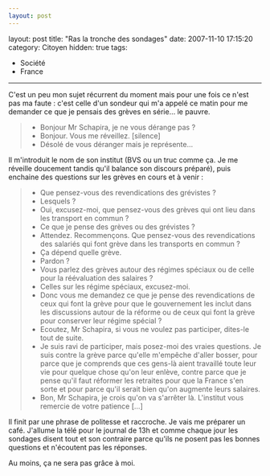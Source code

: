```yaml
---
layout: post
---
```

layout: post
title: "Ras la tronche des sondages"
date: 2007-11-10 17:15:20
category: Citoyen
hidden: true
tags:
  - Société
  - France
---

C'est un peu mon sujet récurrent du moment mais pour une fois ce n'est pas ma faute&nbsp;: c'est celle d'un sondeur qui m'a appelé ce matin pour me demander ce que je pensais des grèves en série… le pauvre.

<!-- more -->

> - Bonjour Mr Schapira, je ne vous dérange pas&nbsp;?
> - Bonjour. Vous me réveillez.
> [silence]
> - Désolé de vous déranger mais je représente…

Il m'introduit le nom de son institut (BVS ou un truc comme ça. Je me réveille doucement tandis qu'il balance son discours préparé), puis enchaine des questions sur les grèves en cours et à venir&nbsp;:

> - Que pensez-vous des revendications des grévistes&nbsp;?
> - Lesquels&nbsp;?
> - Oui, excusez-moi, que pensez-vous des grèves qui ont lieu dans les transport en commun&nbsp;?
> - Ce que je pense des grèves ou des grévistes&nbsp;?
> - Attendez. Recommençons. Que pensez-vous des revendications des salariés qui font grève dans les transports en commun&nbsp;?
> - Ça dépend quelle grève.
> - Pardon&nbsp;?
> - Vous parlez des grèves autour des régimes spéciaux ou de celle pour la réévaluation des salaires&nbsp;?
> - Celles sur les régime spéciaux, excusez-moi.
> - Donc vous me demandez ce que je pense des revendications de ceux qui font la grève pour que le gouvernement les inclut dans les discussions autour de la réforme ou de ceux qui font la grève pour conserver leur régime spécial&nbsp;?
> - Ecoutez, Mr Schapira, si vous ne voulez pas participer, dites-le tout de suite.
> - Je suis ravi de participer, mais posez-moi des vraies questions. Je suis contre la grève parce qu'elle m'empêche d'aller bosser, pour parce que je comprends que ces gens-là aient travaillé toute leur vie pour quelque chose qu'on leur enlève, contre parce que je pense qu'il faut réformer les retraites pour que la France s'en sorte et pour parce qu'il serait bien qu'on augmente leurs salaires.
> - Bon, Mr Schapira, je crois qu'on va s'arrêter là. L'institut vous remercie de votre patience […]

Il finit par une phrase de politesse et raccroche. Je vais me préparer un café. J'allume la télé pour le journal de 13h et comme chaque jour les sondages disent tout et son contraire parce qu'ils ne posent pas les bonnes questions et n'écoutent pas les réponses.

Au moins, ça ne sera pas grâce à moi.
